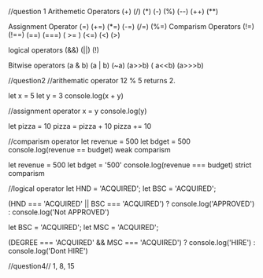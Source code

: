 //question 1
Arithemetic Operators
(+) (/) (\*) (-) (%) (--) (++) (\*\*)

Assignment Operator
(=) (+=) (\*=) (-=) (/=) (%=)
Comparism Operators
(!=) (!==) (==) (===) ( >= ) (<=) (<) (>)

logical operators
(&&) (||) (!)

Bitwise operators
(a & b) (a | b) (~a) (a>>b) ( a<<b) (a>>>b)

//question2
//arithematic operator
12 % 5 returns 2.

let x = 5
let y = 3
console.log(x + y)

//assignment operator
x = y
console.log(y)

let pizza = 10
pizza = pizza + 10
pizza += 10

//comparism operator
let revenue = 500
let bdget = 500
console.log(revenue == budget) weak comparism

let revenue = 500
let bdget = '500'
console.log(revenue === budget) strict comparism

//logical operator
let HND = 'ACQUIRED';
let BSC = 'ACQUIRED';

(HND === 'ACQUIRED' || BSC === 'ACQUIRED') ? console.log('APPROVED') : console.log('Not APPROVED')

let BSC = 'ACQUIRED';
let MSC = 'ACQUIRED';

(DEGREE === 'ACQUIRED' && MSC === 'ACQUIRED') ? console.log('HIRE') : console.log('Dont HIRE')

//question4//
1, 8, 15

